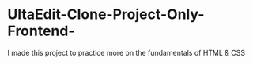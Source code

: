 # UltaEdit-Clone-Project-Only-Frontend-
I made this project to practice more on the fundamentals of HTML &amp; CSS
